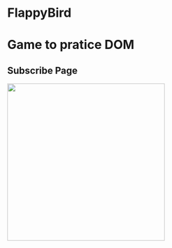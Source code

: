 # FlappyBird
<h1>Game to pratice DOM</h1>

<div>
  <h2>Subscribe Page</h2>
  <img height="360em" src="https://github.com/GiovaniDamian/FlappyBird/blob/main/Game.png"/>
</div>
